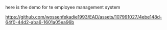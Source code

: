 here is the demo for te employee management system

https://github.com/wossenfekadie1993/EAD/assets/107991027/4ebe148d-64f0-44d2-aba6-1601a05ea96b
